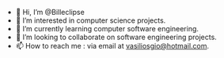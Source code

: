 - 👋 Hi, I’m @Billeclipse
- 👀 I’m interested in computer science projects.
- 🌱 I’m currently learning computer software engineering.
- 💞️ I’m looking to collaborate on software engineering projects.
- 📫 How to reach me : via email at vasiliosgio@hotmail.com.

<!---
Billeclipse/Billeclipse is a ✨ special ✨ repository because its `README.md` (this file) appears on your GitHub profile.
You can click the Preview link to take a look at your changes.
--->
